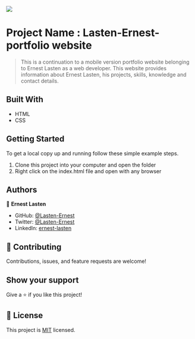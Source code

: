 ![](https://img.shields.io/badge/Microverse-blueviolet)

# Project Name : Lasten-Ernest-portfolio website

> This is a continuation to a mobile version portfolio website belonging to Ernest Lasten as a web developer.
> This website provides information about Ernest Lasten, his projects, skills, knowledge and contact details.


## Built With

- HTML
- CSS


## Getting Started
To get a local copy up and running follow these simple example steps.


1. Clone this project into your computer and open the folder
2. Right click on the index.html file and open with any browser


## Authors

👤 **Ernest Lasten**

- GitHub: [@Lasten-Ernest](https://github.com/Lasten-Ernest)
- Twitter: [@Lasten-Ernest](https://twitter.com/Lasten-Ernest)
- LinkedIn: [ernest-lasten](https://linkedin.com/in/ernest-lasten)


## 🤝 Contributing

Contributions, issues, and feature requests are welcome!


## Show your support

Give a ⭐️ if you like this project!


## 📝 License

This project is [MIT](./MIT.md) licensed.

